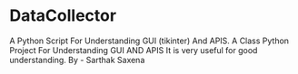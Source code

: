 # DataCollector
A Python Script For Understanding GUI (tikinter) And APIS.  A Class Python Project For Understanding GUI AND APIS It is very useful for good understanding.  By - Sarthak Saxena
